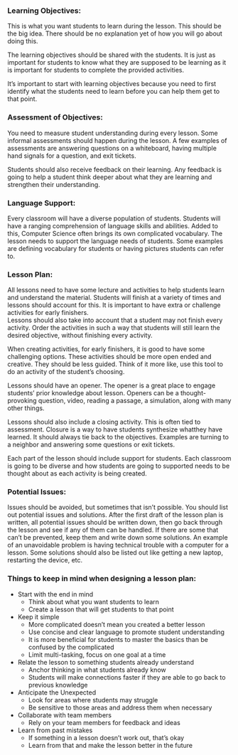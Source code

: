 ### Learning Objectives:
This is what you want students to learn during the lesson. This should be the big idea. There should be no explanation yet of how 
you will go about doing this.  

The learning objectives should be shared with the students. It is just as important for students to know what they are supposed to 
be learning as it is important for students to complete the provided activities. 

It’s important to start with learning objectives because you need to first identify what the students need to learn before you can 
help them get to that point.  

### Assessment of Objectives:
You need to measure student understanding during every lesson. Some informal assessments should happen during the lesson. A few 
examples of assessments are answering questions on a whiteboard, having multiple hand signals for a question, and exit tickets. 

Students should also receive feedback on their learning. Any feedback is going to help a student think deeper about what they are 
learning and strengthen their understanding. 

### Language Support:
Every classroom will have a diverse population of students. Students will have a ranging comprehension of language skills and 
abilities. Added to this, Computer Science often brings its own complicated vocabulary. The lesson needs to support the language 
needs of students. Some examples are defining vocabulary for students or having pictures students can refer to. 

### Lesson Plan:
All lessons need to have some lecture and activities to help students learn and understand the material. Students will finish at a 
variety of times and lessons should account for this. It is important to have extra or challenge activities for early finishers.  
Lessons should also take into account that a student may not finish every activity. Order the activities in such a way that 
students will still learn the desired objective, without finishing every activity. 

When creating activities, for early finishers, it is good to have some challenging options. These activities should be more open 
ended and creative. They should be less guided. Think of it more like, use this tool to do an activity of the student’s choosing.

Lessons should have an opener. The opener is a great place to engage students’ prior knowledge about lesson. Openers can be a 
thought-provoking question, video, reading a passage, a simulation, along with many other things.

Lessons should also include a closing activity. This is often tied to assessment. Closure is a way to have students synthesize 
whatthey have learned. It should always tie back to the objectives. Examples are turning to a neighbor and answering some questions 
or exit tickets.

Each part of the lesson should include support for students. Each classroom is going to be diverse and how students are going to 
supported needs to be thought about as each activity is being created.

### Potential Issues:
Issues should be avoided, but sometimes that isn’t possible. You should list out potential issues and solutions. After the first 
draft of the lesson plan is written, all potential issues should be written down, then go back through the lesson and see if any of 
them can be handled. If there are some that can’t be prevented, keep them and write down some solutions. An example of an 
unavoidable problem is having technical trouble with a computer for a lesson. Some solutions should also be listed out like getting 
a new laptop, restarting the device, etc.

### Things to keep in mind when designing a lesson plan:
* Start with the end in mind
  * Think about what you want students to learn
  * Create a lesson that will get students to that point 
* Keep it simple 
  * More complicated doesn’t mean you created a better lesson
  * Use concise and clear language to promote student understanding 
  * It is more beneficial for students to master the basics than be confused by the complicated 
  * Limit multi-tasking, focus on one goal at a time
* Relate the lesson to something students already understand 
  * Anchor thinking in what students already know 
  * Students will make connections faster if they are able to go back to previous knowledge 
* Anticipate the Unexpected 
  * Look for areas where students may struggle 
  * Be sensitive to those areas and address them when necessary 
* Collaborate with team members 
  * Rely on your team members for feedback and ideas 
* Learn from past mistakes 
  * If something in a lesson doesn’t work out, that’s okay 
  * Learn from that and make the lesson better in the future 
